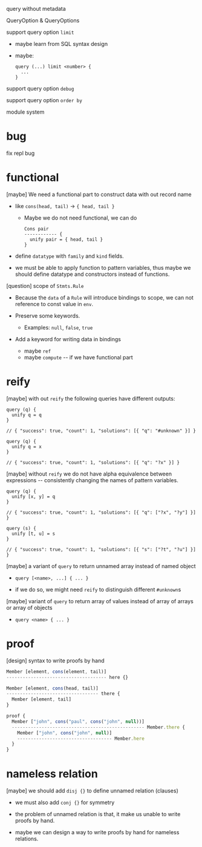 query without metadata

QueryOption & QueryOptions

support query option `limit`

- maybe learn from SQL syntax design

- maybe:

  ```
  query (...) limit <number> {
    ...
  }
  ```

support query option `debug`

support query option `order by`

module system

# bug

fix repl bug

# functional

[maybe] We need a functional part to construct data with out record name

- like `cons(head, tail)` -> `{ head, tail }`

  - Maybe we do not need functional, we can do

    ```
    Cons pair
    ------------ {
      unify pair = { head, tail }
    }
    ```

- define `datatype` with `family` and `kind` fields.

- we must be able to apply function to pattern variables,
  thus maybe we should define datatype and constructors instead of functions.

[question] scope of `Stmts.Rule`

- Because the `data` of a `Rule` will introduce bindings to scope,
  we can not reference to const value in `env`.

- Preserve some keywords.

  - Examples: `null`, `false`, `true`

- Add a keyword for writing data in bindings

  - maybe `ref`
  - maybe `compute` -- if we have functional part

# reify

[maybe] with out `reify` the following queries have different outputs:

```
query (q) {
  unify q = q
}

// { "success": true, "count": 1, "solutions": [{ "q": "#unknown" }] }

query (q) {
  unify q = x
}

// { "success": true, "count": 1, "solutions": [{ "q": "?x" }] }
```

[maybe] without `reify` we do not have alpha equivalence between expressions
-- consistently changing the names of pattern variables.

```
query (q) {
  unify [x, y] = q
}

// { "success": true, "count": 1, "solutions": [{ "q": ["?x", "?y"] }] }

query (s) {
  unify [t, u] = s
}

// { "success": true, "count": 1, "solutions": [{ "s": ["?t", "?u"] }] }
```

[maybe] a variant of `query` to return unnamed array instead of named object

- `query [<name>, ...] { ... }`

- if we do so, we might need `reify` to distinguish different `#unknown`s

[maybe] variant of `query` to return array of values instead of array of arrays or array of objects

- `query <name> { ... }`

# proof

[design] syntax to write proofs by hand

```ts
Member [element, cons(element, tail)]
------------------------------------- here {}

Member [element, cons(head, tail)]
---------------------------------- there {
  Member [element, tail]
}

proof {
  Member ["john", cons("paul", cons("john", null))]
  ------------------------------------------------- Member.there {
    Member ["john", cons("john", null)]
    ----------------------------------- Member.here
  }
}
```

# nameless relation

[maybe] we should add `disj {}` to define unnamed relation (clauses)

- we must also add `conj {}` for symmetry

- the problem of unnamed relation is that, it make us unable to write proofs by hand.

- maybe we can design a way to write proofs by hand for nameless relations.
